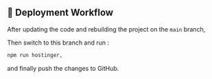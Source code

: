 ## 🔧 Deployment Workflow

After updating the code and rebuilding the project on the `main` branch,

Then switch to this branch and run :
```bash
npm run hostinger,
```
and finally push the changes to GitHub.